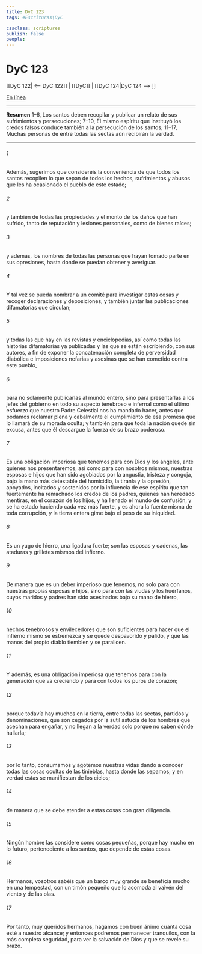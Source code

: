```yaml
---
title: DyC 123
tags: #Escrituras\DyC

cssclass: scriptures
publish: false
people:
---
```


# DyC 123
[[DyC 122| <-- DyC 122]] | [[DyC]] | [[DyC 124|DyC 124 --> ]]

[En línea](https://churchofjesuschrist.org/study/scriptures/dc-testament/dc/123?lang=spa)

---
__Resumen__
1–6, Los santos deben recopilar y publicar un relato de sus sufrimientos y persecuciones; 7–10, El mismo espíritu que instituyó los credos falsos conduce también a la persecución de los santos; 11–17, Muchas personas de entre todas las sectas aún recibirán la verdad.

---
###### 1 
Además, sugerimos que consideréis la conveniencia de que todos los santos recopilen lo que sepan de todos los hechos, sufrimientos y abusos que les ha ocasionado el pueblo de este estado;

###### 2 
y también de todas las propiedades y el monto de los daños que han sufrido, tanto de reputación y lesiones personales, como de bienes raíces;

###### 3 
y además, los nombres de todas las personas que hayan tomado parte en sus opresiones, hasta donde se puedan obtener y averiguar.

###### 4 
Y tal vez se pueda nombrar a un comité para investigar estas cosas y recoger declaraciones y deposiciones, y también juntar las publicaciones difamatorias que circulan;

###### 5 
y todas las que hay en las revistas y enciclopedias, así como todas las historias difamatorias ya publicadas y las que se están escribiendo, con sus autores, a fin de exponer la concatenación completa de perversidad diabólica e imposiciones nefarias y asesinas que se han cometido contra este pueblo,

###### 6 
para no solamente publicarlas al mundo entero, sino para presentarlas a los jefes del gobierno en todo su aspecto tenebroso e infernal como el último esfuerzo que nuestro Padre Celestial nos ha mandado hacer, antes que podamos reclamar plena y cabalmente el cumplimiento de esa promesa que lo llamará de su morada oculta; y también para que toda la nación quede sin excusa, antes que él descargue la fuerza de su brazo poderoso.

###### 7 
Es una obligación imperiosa que tenemos para con Dios y los ángeles, ante quienes nos presentaremos, así como para con nosotros mismos, nuestras esposas e hijos que han sido agobiados por la angustia, tristeza y congoja, bajo la mano más detestable del homicidio, la tiranía y la opresión, apoyados, incitados y sostenidos por la influencia de ese espíritu que tan fuertemente ha remachado los credos de los padres, quienes han heredado mentiras, en el corazón de los hijos, y ha llenado el mundo de confusión, y se ha estado haciendo cada vez más fuerte, y es ahora la fuente misma de toda corrupción, y la tierra entera gime bajo el peso de su iniquidad.

###### 8 
Es un yugo de hierro, una ligadura fuerte; son las esposas y cadenas, las ataduras y grilletes mismos del infierno.

###### 9 
De manera que es un deber imperioso que tenemos, no solo para con nuestras propias esposas e hijos, sino para con las viudas y los huérfanos, cuyos maridos y padres han sido asesinados bajo su mano de hierro,

###### 10 
hechos tenebrosos y envilecedores que son suficientes para hacer que el infierno mismo se estremezca y se quede despavorido y pálido, y que las manos del propio diablo tiemblen y se paralicen.

###### 11 
Y además, es una obligación imperiosa que tenemos para con la generación que va creciendo y para con todos los puros de corazón;

###### 12 
porque todavía hay muchos en la tierra, entre todas las sectas, partidos y denominaciones, que son cegados por la sutil astucia de los hombres que acechan para engañar, y no llegan a la verdad solo porque no saben dónde hallarla;

###### 13 
por lo tanto, consumamos y agotemos nuestras vidas dando a conocer todas las cosas ocultas de las tinieblas, hasta donde las sepamos; y en verdad estas se manifiestan de los cielos;

###### 14 
de manera que se debe atender a estas cosas con gran diligencia.

###### 15 
Ningún hombre las considere como cosas pequeñas, porque hay mucho en lo futuro, perteneciente a los santos, que depende de estas cosas.

###### 16 
Hermanos, vosotros sabéis que un barco muy grande se beneficia mucho en una tempestad, con un timón pequeño que lo acomoda al vaivén del viento y de las olas.

###### 17 
Por tanto, muy queridos hermanos, hagamos con buen ánimo cuanta cosa esté a nuestro alcance; y entonces podremos permanecer tranquilos, con la más completa seguridad, para ver la salvación de Dios y que se revele su brazo.

